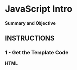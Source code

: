 # JavaScript Intro

#### Summary and Objective


## INSTRUCTIONS

### 1 - Get the Template Code

**HTML**

<i class="fas fa-check-circle"></i>
